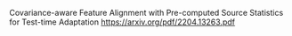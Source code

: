 Covariance-aware Feature Alignment with Pre-computed Source Statistics for Test-time Adaptation
https://arxiv.org/pdf/2204.13263.pdf
